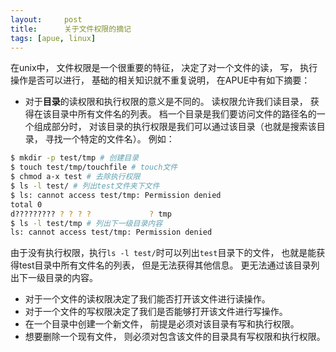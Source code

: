 ```yaml
---
layout:     post
title:      关于文件权限的摘记
tags: [apue, linux]
---
```


在unix中， 文件权限是一个很重要的特征， 决定了对一个文件的读， 写， 执行操作是否可以进行， 基础的相关知识就不重复说明， 在APUE中有如下摘要：

* 对于**目录**的读权限和执行权限的意义是不同的。 读权限允许我们读目录， 获得在该目录中所有文件名的列表。 档一个目录是我们要访问文件的路径名的一个组成部分时， 对该目录的执行权限是我们可以通过该目录（也就是搜索该目录， 寻找一个特定的文件名）。 例如： 

```bash 
$ mkdir -p test/tmp # 创建目录
$ touch test/tmp/touchfile # touch文件
$ chmod a-x test # 去除执行权限
$ ls -l test/ # 列出test文件夹下文件
$ ls: cannot access test/tmp: Permission denied
total 0
d????????? ? ? ? ?             ? tmp
$ ls -l test/tmp # 列出下一级目录内容
ls: cannot access test/tmp: Permission denied
```

由于没有执行权限，执行`ls -l test/`时可以列出`test`目录下的文件， 也就是能获得test目录中所有文件名的列表， 但是无法获得其他信息。 更无法通过该目录列出下一级目录的内容。

* 对于一个文件的读权限决定了我们能否打开该文件进行读操作。 
* 对于一个文件的写权限决定了我们是否能够打开该文件进行写操作。
* 在一个目录中创建一个新文件， 前提是必须对该目录有写和执行权限。
* 想要删除一个现有文件， 则必须对包含该文件的目录具有写权限和执行权限。
